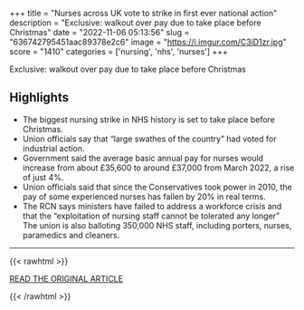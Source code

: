 +++
title = "Nurses across UK vote to strike in first ever national action"
description = "Exclusive: walkout over pay due to take place before Christmas"
date = "2022-11-06 05:13:56"
slug = "636742795451aac89378e2c6"
image = "https://i.imgur.com/C3iD1zr.jpg"
score = "1410"
categories = ['nursing', 'nhs', 'nurses']
+++

Exclusive: walkout over pay due to take place before Christmas

## Highlights

- The biggest nursing strike in NHS history is set to take place before Christmas.
- Union officials say that “large swathes of the country” had voted for industrial action.
- Government said the average basic annual pay for nurses would increase from about £35,600 to around £37,000 from March 2022, a rise of just 4%.
- Union officials said that since the Conservatives took power in 2010, the pay of some experienced nurses has fallen by 20% in real terms.
- The RCN says ministers have failed to address a workforce crisis and that the “exploitation of nursing staff cannot be tolerated any longer” The union is also balloting 350,000 NHS staff, including porters, nurses, paramedics and cleaners.

---

{{< rawhtml >}}
  <p class="article-category">
    <a target="_blank" href="https://www.theguardian.com/uk-news/2022/nov/05/nurses-across-uk-vote-to-strike-in-first-ever-national-action">READ THE ORIGINAL ARTICLE</a>
  </p>
{{< /rawhtml >}}
